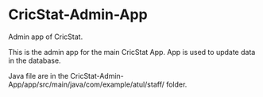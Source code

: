 # CricStat-Admin-App
Admin app of CricStat.

This is the admin app for the main CricStat App. App is used to update data in the database.

Java file are in the CricStat-Admin-App/app/src/main/java/com/example/atul/staff/
 folder.
